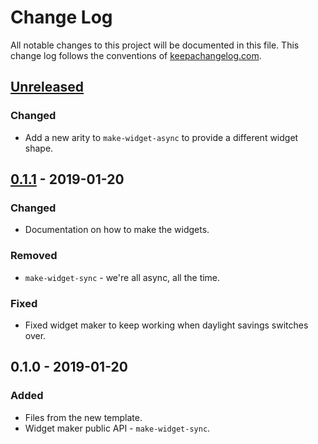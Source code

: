 # Change Log
All notable changes to this project will be documented in this file. This change log follows the conventions of [keepachangelog.com](http://keepachangelog.com/).

## [Unreleased]
### Changed
- Add a new arity to `make-widget-async` to provide a different widget shape.

## [0.1.1] - 2019-01-20
### Changed
- Documentation on how to make the widgets.

### Removed
- `make-widget-sync` - we're all async, all the time.

### Fixed
- Fixed widget maker to keep working when daylight savings switches over.

## 0.1.0 - 2019-01-20
### Added
- Files from the new template.
- Widget maker public API - `make-widget-sync`.

[Unreleased]: https://github.com/your-name/crandom/compare/0.1.1...HEAD
[0.1.1]: https://github.com/your-name/crandom/compare/0.1.0...0.1.1
